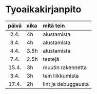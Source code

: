 
# Tyoaikakirjanpito

| päivä | aika | mitä tein  |
| :----:|:-----| :-----|
| 2.4. | 4h    | alustamista |
| 3.4. | 4h    | alustamista |
| 4.4. | 3.5h  | alustamista |
| 7.4. | 2.5h  | testejä |
| 15.4. | 3h   | muutin rakennetta |
| 3.4. | 3h    | tein liikkumista |
| 17.4. | 2h   | lint ja debuggausta |

